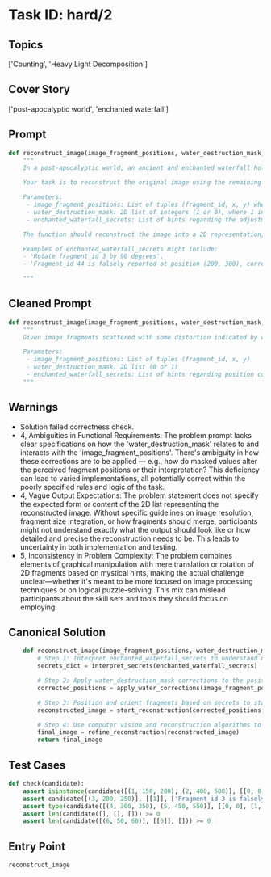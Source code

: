 # Task ID: hard/2

## Topics

['Counting', 'Heavy Light Decomposition']

## Cover Story

['post-apocalyptic world', 'enchanted waterfall']

## Prompt

```python
def reconstruct_image(image_fragment_positions, water_destruction_mask, enchanted_waterfall_secrets):
    """
    In a post-apocalyptic world, an ancient and enchanted waterfall holds the secrets to the past. Among these secrets is an image represented in 2D space. Unfortunately, parts of the image have been destroyed by water and scattered across the land.

    Your task is to reconstruct the original image using the remaining image fragments. The 2D positions of these fragments have been compromised by the waterfall's mystic powers, represented by 'water_destruction_mask'. The enchanted waterfall also contains secrets that might help you in determining the correct assembly of the fragments. This is represented in 'enchanted_waterfall_secrets' which provides some hints as to the true positions and orientations of the fragments.

    Parameters:
     - image_fragment_positions: List of tuples (fragment_id, x, y) where 'fragment_id' is an integer for the fragment identifier, and 'x' and 'y' are coordinates.
     - water_destruction_mask: 2D list of integers (1 or 0), where 1 indicates an area affected by water that may have distorted fragment information. The size of this mask should cover the entire suspected original image area.
     - enchanted_waterfall_secrets: List of hints regarding the adjustment needed for fragment positions or orientations. Examples including rotation degrees or position corrections are provided below.

    The function should reconstruct the image into a 2D representation, using given and interpreted data, placing fragments in their corrected locations with appropriate orientations. The output should be a 2D list depicting the pixel matrix of the reconstructed image.

    Examples of enchanted_waterfall_secrets might include:
    - 'Rotate fragment_id 3 by 90 degrees'.
    - 'Fragment_id 44 is falsely reported at position (200, 300), correct is (150, 450)'.

    """
```

## Cleaned Prompt

```python
def reconstruct_image(image_fragment_positions, water_destruction_mask, enchanted_waterfall_secrets):
    """
    Given image fragments scattered with some distortion indicated by water_destruction_mask and position hints encoded in enchanted_waterfall_secrets to reconstruct a 2D image. Return the reconstructed image.

    Parameters:
     - image_fragment_positions: List of tuples (fragment_id, x, y)
     - water_destruction_mask: 2D list (0 or 1)
     - enchanted_waterfall_secrets: List of hints regarding position corrections
    """
```

## Warnings

- Solution failed correctness check.
- 4, Ambiguities in Functional Requirements: The problem prompt lacks clear specifications on how the 'water_destruction_mask' relates to and interacts with the 'image_fragment_positions'. There's ambiguity in how these corrections are to be applied — e.g., how do masked values alter the perceived fragment positions or their interpretation? This deficiency can lead to varied implementations, all potentially correct within the poorly specified rules and logic of the task.
- 4, Vague Output Expectations: The problem statement does not specify the expected form or content of the 2D list representing the reconstructed image. Without specific guidelines on image resolution, fragment size integration, or how fragments should merge, participants might not understand exactly what the output should look like or how detailed and precise the reconstruction needs to be. This leads to uncertainty in both implementation and testing.
- 5, Inconsistency in Problem Complexity: The problem combines elements of graphical manipulation with mere translation or rotation of 2D fragments based on mystical hints, making the actual challenge unclear—whether it's meant to be more focused on image processing techniques or on logical puzzle-solving. This mix can mislead participants about the skill sets and tools they should focus on employing.

## Canonical Solution

```python
    def reconstruct_image(image_fragment_positions, water_destruction_mask, enchanted_waterfall_secrets):
        # Step 1: Interpret enchanted_waterfall_secrets to understand needed adjustments
        secrets_dict = interpret_secrets(enchanted_waterfall_secrets)

        # Step 2: Apply water_destruction_mask corrections to the position of fragments
        corrected_positions = apply_water_corrections(image_fragment_positions, water_destruction_mask)

        # Step 3: Position and orient fragments based on secrets to start the reconstruction process
        reconstructed_image = start_reconstruction(corrected_positions, secrets_dict)

        # Step 4: Use computer vision and reconstruction algorithms to refine the assembled image.
        final_image = refine_reconstruction(reconstructed_image)
        return final_image
```

## Test Cases

```python
def check(candidate):
    assert isinstance(candidate([(1, 150, 200), (2, 400, 500)], [[0, 0, 1], [0, 1, 0]], ['Rotate fragment_id 1 by 90 degrees']).[1][1], list) # Check that the output is a 2D list
    assert candidate([(3, 200, 250)], [[1]], ['Fragment_id 3 is falsely reported at position (200, 250), correct is (180, 240)']).[0][0] is not None
    assert type(candidate([(4, 300, 350), (5, 450, 550)], [[0, 0], [1, 0]], ['Swap fragment_id 4 with fragment_id 5'])) == list # Output structure check
    assert len(candidate([], [], [])) >= 0
    assert len(candidate([(6, 50, 60)], [[0]], [])) >= 0
```

## Entry Point

`reconstruct_image`

